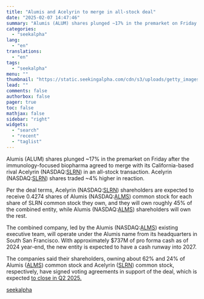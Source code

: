 ```yaml
---
title: "Alumis and Acelyrin to merge in all-stock deal"
date: "2025-02-07 14:47:46"
summary: "Alumis (ALUM) shares plunged ~17% in the premarket on Friday after the immunology-focused biopharma agreed to merge with its California-based rival Acelyrin (NASDAQ:SLRN) in an all-stock transaction. Acelyrin (NASDAQ:SLRN) shares traded ~4% higher in reaction. Per the deal terms, Acelyrin (NASDAQ:SLRN) shareholders are expected to receive 0.4274 shares of Alumis..."
categories:
  - "seekalpha"
lang:
  - "en"
translations:
  - "en"
tags:
  - "seekalpha"
menu: ""
thumbnail: "https://static.seekingalpha.com/cdn/s3/uploads/getty_images/1347295696/image_1347295696.jpg"
lead: ""
comments: false
authorbox: false
pager: true
toc: false
mathjax: false
sidebar: "right"
widgets:
  - "search"
  - "recent"
  - "taglist"
---
```


Alumis (ALUM) shares plunged ~17% in the premarket on Friday after the immunology-focused biopharma agreed to merge with its California-based rival Acelyrin (NASDAQ:[SLRN](https://seekingalpha.com/symbol/SLRN "Acelyrin, Inc.")) in an all-stock transaction. Acelyrin (NASDAQ:[SLRN](https://seekingalpha.com/symbol/SLRN "Acelyrin, Inc.")) shares traded ~4% higher in reaction.

Per the deal terms, Acelyrin (NASDAQ:[SLRN](https://seekingalpha.com/symbol/SLRN "Acelyrin, Inc.")) shareholders are expected to receive 0.4274 shares of Alumis (NASDAQ:[ALMS](https://seekingalpha.com/symbol/ALMS "Alumis Inc.")) common stock for each share of SLRN common stock they own, and they will own roughly 45% of the combined entity, while Alumis (NASDAQ:[ALMS](https://seekingalpha.com/symbol/ALMS "Alumis Inc.")) shareholders will own the rest.

The combined company, led by the Alumis (NASDAQ:[ALMS](https://seekingalpha.com/symbol/ALMS "Alumis Inc.")) existing executive team, will operate under the Alumis name from its headquarters in South San Francisco. With approximately $737M of pro forma cash as of 2024 year-end, the new entity is expected to have a cash runway into 2027.

The companies said their shareholders, owning about 62% and 24% of Alumis ([ALMS](https://seekingalpha.com/symbol/ALMS "Alumis Inc.")) common stock and Acelyrin ([SLRN](https://seekingalpha.com/symbol/SLRN "Acelyrin, Inc.")) common stock, respectively, have signed voting agreements in support of the deal, which is expected [to close in Q2 2025.](https://seekingalpha.com/pr/19995041-alumis-and-acelyrin-to-merge-creating-a-late-stage-clinical-biopharma-company-dedicated-to)

[seekalpha](https://seekingalpha.com/news/4405040-alumis-stock-falls-merger-deal-acelyrin)
